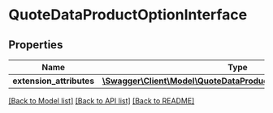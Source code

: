 # QuoteDataProductOptionInterface

## Properties
Name | Type | Description | Notes
------------ | ------------- | ------------- | -------------
**extension_attributes** | [**\Swagger\Client\Model\QuoteDataProductOptionExtensionInterface**](QuoteDataProductOptionExtensionInterface.md) |  | [optional] 

[[Back to Model list]](../README.md#documentation-for-models) [[Back to API list]](../README.md#documentation-for-api-endpoints) [[Back to README]](../README.md)



